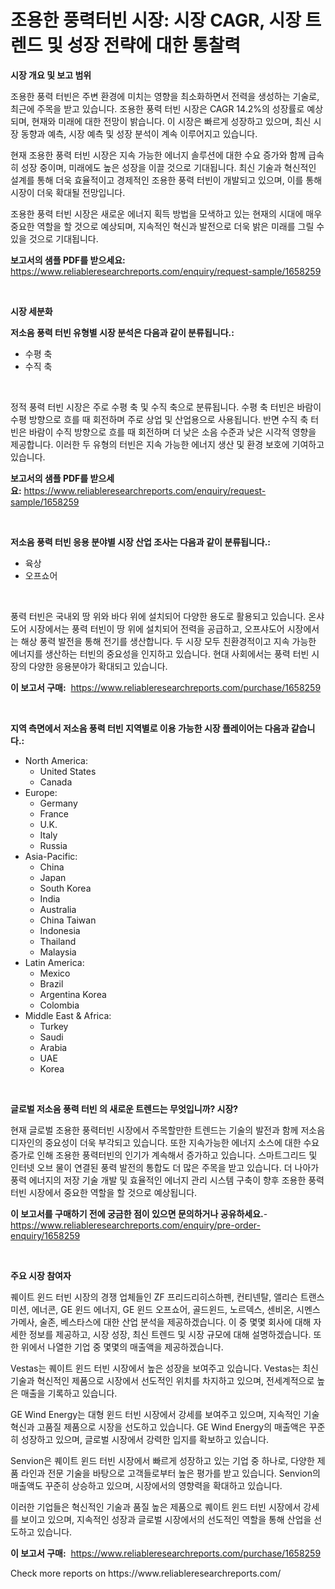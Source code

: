 <p><h1>조용한 풍력터빈 시장: 시장 CAGR, 시장 트렌드 및 성장 전략에 대한 통찰력</h1></p><p><strong>시장 개요 및 보고 범위</strong></p>
<p><p>조용한 풍력 터빈은 주변 환경에 미치는 영향을 최소화하면서 전력을 생성하는 기술로, 최근에 주목을 받고 있습니다. 조용한 풍력 터빈 시장은 CAGR 14.2%의 성장률로 예상되며, 현재와 미래에 대한 전망이 밝습니다. 이 시장은 빠르게 성장하고 있으며, 최신 시장 동향과 예측, 시장 예측 및 성장 분석이 계속 이루어지고 있습니다.</p><p>현재 조용한 풍력 터빈 시장은 지속 가능한 에너지 솔루션에 대한 수요 증가와 함께 급속히 성장 중이며, 미래에도 높은 성장을 이끌 것으로 기대됩니다. 최신 기술과 혁신적인 설계를 통해 더욱 효율적이고 경제적인 조용한 풍력 터빈이 개발되고 있으며, 이를 통해 시장이 더욱 확대될 전망입니다.</p><p>조용한 풍력 터빈 시장은 새로운 에너지 획득 방법을 모색하고 있는 현재의 시대에 매우 중요한 역할을 할 것으로 예상되며, 지속적인 혁신과 발전으로 더욱 밝은 미래를 그릴 수 있을 것으로 기대됩니다.</p></p>
<p><strong>보고서의 샘플 PDF를 받으세요:</strong> <a href="https://www.reliableresearchreports.com/enquiry/request-sample/1658259">https://www.reliableresearchreports.com/enquiry/request-sample/1658259</a></p>
<p>&nbsp;</p>
<p><strong>시장 세분화</strong></p>
<p><strong>저소음 풍력 터빈 유형별 시장 분석은 다음과 같이 분류됩니다.:</strong></p>
<p><ul><li>수평 축</li><li>수직 축</li></ul></p>
<p>&nbsp;</p>
<p><p>정적 풍력 터빈 시장은 주로 수평 축 및 수직 축으로 분류됩니다. 수평 축 터빈은 바람이 수평 방향으로 흐를 때 회전하며 주로 상업 및 산업용으로 사용됩니다. 반면 수직 축 터빈은 바람이 수직 방향으로 흐를 때 회전하며 더 낮은 소음 수준과 낮은 시각적 영향을 제공합니다. 이러한 두 유형의 터빈은 지속 가능한 에너지 생산 및 환경 보호에 기여하고 있습니다.</p></p>
<p><strong>보고서의 샘플 PDF를 받으세요:</strong>&nbsp;<a href="https://www.reliableresearchreports.com/enquiry/request-sample/1658259">https://www.reliableresearchreports.com/enquiry/request-sample/1658259</a></p>
<p>&nbsp;</p>
<p><strong> 저소음 풍력 터빈 응용 분야별 시장 산업 조사는 다음과 같이 분류됩니다.:</strong></p>
<p><ul><li>육상</li><li>오프쇼어</li></ul></p>
<p>&nbsp;</p>
<p><p>풍력 터빈은 국내외 땅 위와 바다 위에 설치되어 다양한 용도로 활용되고 있습니다. 온샤도어 시장에서는 풍력 터빈이 땅 위에 설치되어 전력을 공급하고, 오프샤도어 시장에서는 해상 풍력 발전을 통해 전기를 생산합니다. 두 시장 모두 친환경적이고 지속 가능한 에너지를 생산하는 터빈의 중요성을 인지하고 있습니다. 현대 사회에서는 풍력 터빈 시장의 다양한 응용분야가 확대되고 있습니다.</p></p>
<p><strong>이 보고서 구매:</strong>&nbsp; <a href="https://www.reliableresearchreports.com/purchase/1658259">https://www.reliableresearchreports.com/purchase/1658259</a></p>
<p>&nbsp;</p>
<p><strong>지역 측면에서 저소음 풍력 터빈 지역별로 이용 가능한 시장 플레이어는 다음과 같습니다.:</strong></p>
<p><ul>
    <li>
        North America:
        <ul>
            <li>United States</li>
            <li>Canada</li>
        </ul>
    </li>
    <li>
        Europe:
        <ul>
            <li>Germany</li>
            <li>France</li>
            <li>U.K.</li>
            <li>Italy</li>
            <li>Russia</li>
        </ul>
    </li>
    <li>
        Asia-Pacific:
        <ul>
            <li>China</li>
            <li>Japan</li>
            <li>South Korea</li>
            <li>India</li>
            <li>Australia</li>
            <li>China Taiwan</li>
            <li>Indonesia</li>
            <li>Thailand</li>
            <li>Malaysia</li>
        </ul>
    </li>
    <li>
        Latin America:
        <ul>
            <li>Mexico</li>
            <li>Brazil</li>
            <li>Argentina Korea</li>
            <li>Colombia</li>
        </ul>
    </li>
    <li>
        Middle East & Africa:
        <ul>
            <li>Turkey</li>
            <li>Saudi</li>
            <li>Arabia</li>
            <li>UAE</li>
            <li>Korea</li>
        </ul>
    </li>
    </ul></p>
<p>&nbsp;</p>
<p><strong>글로벌 저소음 풍력 터빈 의 새로운 트렌드는 무엇입니까? 시장?</strong></p>
<p><p>현재 글로벌 조용한 풍력터빈 시장에서 주목할만한 트렌드는 기술의 발전과 함께 저소음 디자인의 중요성이 더욱 부각되고 있습니다. 또한 지속가능한 에너지 소스에 대한 수요 증가로 인해 조용한 풍력터빈의 인기가 계속해서 증가하고 있습니다. 스마트그리드 및 인터넷 오브 물이 연결된 풍력 발전의 통합도 더 많은 주목을 받고 있습니다. 더 나아가 풍력 에너지의 저장 기술 개발 및 효율적인 에너지 관리 시스템 구축이 향후 조용한 풍력 터빈 시장에서 중요한 역할을 할 것으로 예상됩니다.</p></p>
<p><strong>이 보고서를 구매하기 전에 궁금한 점이 있으면 문의하거나 공유하세요.</strong>- <a href="https://www.reliableresearchreports.com/enquiry/pre-order-enquiry/1658259">https://www.reliableresearchreports.com/enquiry/pre-order-enquiry/1658259</a></p>
<p>&nbsp;</p>
<p><strong>주요 시장 참여자</strong></p>
<p><p>퀘이트 윈드 터빈 시장의 경쟁 업체들인 ZF 프리드리히스하펜, 컨티넨탈, 앨리슨 트랜스미션, 에너콘, GE 윈드 에너지, GE 윈드 오프쇼어, 골드윈드, 노르덱스, 센비온, 시멘스 가메사, 술존, 베스타스에 대한 산업 분석을 제공하겠습니다. 이 중 몇몇 회사에 대해 자세한 정보를 제공하고, 시장 성장, 최신 트렌드 및 시장 규모에 대해 설명하겠습니다. 또한 위에서 나열한 기업 중 몇몇의 매출액을 제공하겠습니다.</p><p>Vestas는 퀘이트 윈드 터빈 시장에서 높은 성장을 보여주고 있습니다. Vestas는 최신 기술과 혁신적인 제품으로 시장에서 선도적인 위치를 차지하고 있으며, 전세계적으로 높은 매출을 기록하고 있습니다.</p><p>GE Wind Energy는 대형 윈드 터빈 시장에서 강세를 보여주고 있으며, 지속적인 기술 혁신과 고품질 제품으로 시장을 선도하고 있습니다. GE Wind Energy의 매출액은 꾸준히 성장하고 있으며, 글로벌 시장에서 강력한 입지를 확보하고 있습니다.</p><p>Senvion은 퀘이트 윈드 터빈 시장에서 빠르게 성장하고 있는 기업 중 하나로, 다양한 제품 라인과 전문 기술을 바탕으로 고객들로부터 높은 평가를 받고 있습니다. Senvion의 매출액도 꾸준히 상승하고 있으며, 시장에서의 영향력을 확대하고 있습니다.</p><p>이러한 기업들은 혁신적인 기술과 품질 높은 제품으로 퀘이트 윈드 터빈 시장에서 강세를 보이고 있으며, 지속적인 성장과 글로벌 시장에서의 선도적인 역할을 통해 산업을 선도하고 있습니다.</p></p>
<p><strong>이 보고서 구매:</strong>&nbsp;&nbsp;<a href="https://www.reliableresearchreports.com/purchase/1658259">https://www.reliableresearchreports.com/purchase/1658259</a></p>
<p>Check more reports on https://www.reliableresearchreports.com/</p>
